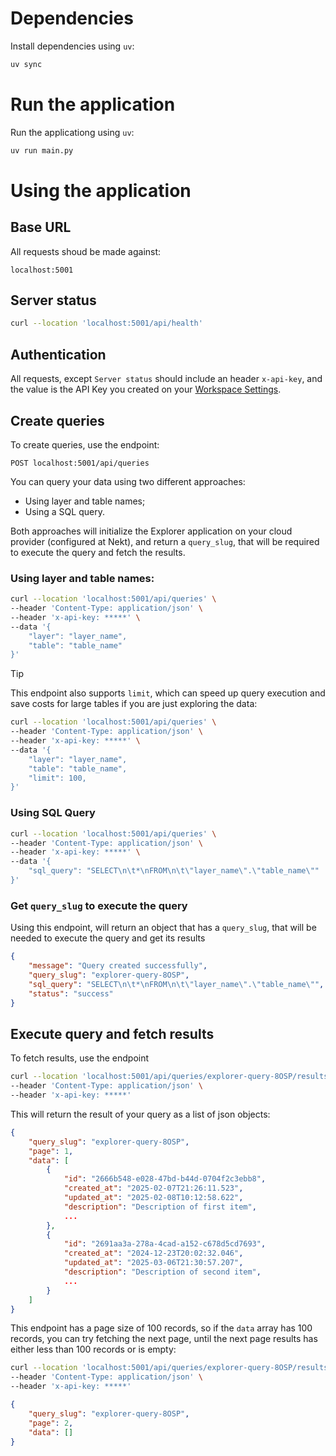 # Dependencies

Install dependencies using `uv`:
```bash
uv sync
```

# Run the application

Run the applicationg using `uv`:
```bash
uv run main.py
```

# Using the application

## Base URL
All requests shoud be made against:
```
localhost:5001
```

## Server status
```bash
curl --location 'localhost:5001/api/health'
```

## Authentication

All requests, except `Server status` should include an header `x-api-key`, and the value is the API Key you created on your [Workspace Settings](https://app.nekt.ai/settings/api-keys).



## Create queries

To create queries, use the endpoint:
```
POST localhost:5001/api/queries
```

You can query your data using two different approaches:
* Using layer and table names;
* Using a SQL query.

Both approaches will initialize the Explorer application on your cloud provider (configured at Nekt), and return a `query_slug`, that will be required to execute the query and fetch the results.

### Using layer and table names:
```bash
curl --location 'localhost:5001/api/queries' \
--header 'Content-Type: application/json' \
--header 'x-api-key: *****' \
--data '{
    "layer": "layer_name",
    "table": "table_name"
}'
```
> [!TIP]
> This endpoint also supports `limit`, which can speed up query execution and save costs for large tables if you are just exploring the data:
```bash
curl --location 'localhost:5001/api/queries' \
--header 'Content-Type: application/json' \
--header 'x-api-key: *****' \
--data '{
    "layer": "layer_name",
    "table": "table_name",
    "limit": 100,
}'
```

### Using SQL Query

```bash
curl --location 'localhost:5001/api/queries' \
--header 'Content-Type: application/json' \
--header 'x-api-key: *****' \
--data '{
    "sql_query": "SELECT\n\t*\nFROM\n\t\"layer_name\".\"table_name\""
}'
```

### Get `query_slug` to execute the query

Using this endpoint, will return an object that has a `query_slug`, that will be needed to execute the query and get its results 
```json
{
    "message": "Query created successfully",
    "query_slug": "explorer-query-8OSP",
    "sql_query": "SELECT\n\t*\nFROM\n\t\"layer_name\".\"table_name\"",
    "status": "success"
}
```

## Execute query and fetch results

To fetch results, use the endpoint
```bash
curl --location 'localhost:5001/api/queries/explorer-query-8OSP/results?page_number=1' \
--header 'Content-Type: application/json' \
--header 'x-api-key: *****'
```

This will return the result of your query as a list of json objects:
```json
{
    "query_slug": "explorer-query-8OSP",
    "page": 1,
    "data": [
        {
            "id": "2666b548-e028-47bd-b44d-0704f2c3ebb8",
            "created_at": "2025-02-07T21:26:11.523",
            "updated_at": "2025-02-08T10:12:58.622",
            "description": "Description of first item",
            ...
        },
        {
            "id": "2691aa3a-278a-4cad-a152-c678d5cd7693",
            "created_at": "2024-12-23T20:02:32.046",
            "updated_at": "2025-03-06T21:30:57.207",
            "description": "Description of second item",
            ...
        }
    ]
}
```

This endpoint has a page size of 100 records, so if the `data` array has 100 records, you can try fetching the next page, until the next page results has either less than 100 records or is empty:
```bash
curl --location 'localhost:5001/api/queries/explorer-query-8OSP/results?page_number=2' \
--header 'Content-Type: application/json' \
--header 'x-api-key: *****'
```

```json
{
    "query_slug": "explorer-query-8OSP",
    "page": 2,
    "data": []
}
```

